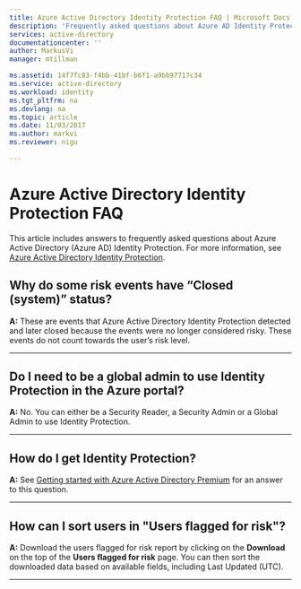 ```yaml
---
title: Azure Active Directory Identity Protection FAQ | Microsoft Docs
description: 'Frequently asked questions about Azure AD Identity Protection'
services: active-directory
documentationcenter: ''
author: MarkusVi
manager: mtillman

ms.assetid: 14f7fc83-f4bb-41bf-b6f1-a9bb97717c34
ms.service: active-directory
ms.workload: identity
ms.tgt_pltfrm: na
ms.devlang: na
ms.topic: article
ms.date: 11/03/2017
ms.author: markvi
ms.reviewer: nigu

---
```

# Azure Active Directory Identity Protection FAQ

This article includes answers to frequently asked questions about Azure Active Directory (Azure AD) Identity Protection. For more information, see [Azure Active Directory Identity Protection](active-directory-identityprotection.md). 


## Why do some risk events have “Closed (system)” status?

**A:** These are events that Azure Active Directory Identity Protection detected and later closed because the events were no longer considered risky. These events do not count towards the user’s risk level. 

---

## Do I need to be a global admin to use Identity Protection in the Azure portal?
**A:** No. You can either be a Security Reader, a Security Admin or a Global Admin to use Identity Protection.

---

## How do I get Identity Protection?

**A:** See [Getting started with Azure Active Directory Premium](active-directory-get-started-premium.md) for an answer to this question.

---

## How can I sort users in "Users flagged for risk"?

**A:** Download the users flagged for risk report by clicking on the **Download** on the top of the **Users flagged for risk** page. You can then sort the downloaded data based on available fields, including Last Updated (UTC).

---

